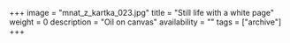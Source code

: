 +++
image = "mnat_z_kartka_023.jpg"
title = "Still life with a white page"
weight = 0
description = "Oil on canvas"
availability = ""
tags = ["archive"]
+++
